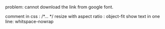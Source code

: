 problem: cannot download the link from google font. 

comment in css : /*... */
resize with aspect ratio : object-fit 
show text in one line: whitspace-nowrap